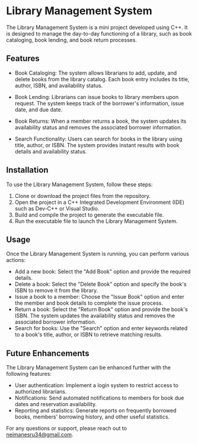 # Library Management System

The Library Management System is a mini project developed using C++. It is designed to manage the day-to-day functioning of a library, such as book cataloging, book lending, and book return processes.

## Features

- Book Cataloging: The system allows librarians to add, update, and delete books from the library catalog. Each book entry includes its title, author, ISBN, and availability status.

- Book Lending: Librarians can issue books to library members upon request. The system keeps track of the borrower's information, issue date, and due date.

- Book Returns: When a member returns a book, the system updates its availability status and removes the associated borrower information.

- Search Functionality: Users can search for books in the library using title, author, or ISBN. The system provides instant results with book details and availability status.

## Installation

To use the Library Management System, follow these steps:

1. Clone or download the project files from the repository.
2. Open the project in a C++ Integrated Development Environment (IDE) such as Dev-C++ or Visual Studio.
3. Build and compile the project to generate the executable file.
4. Run the executable file to launch the Library Management System.

## Usage

Once the Library Management System is running, you can perform various actions:

- Add a new book: Select the "Add Book" option and provide the required details.
- Delete a book: Select the "Delete Book" option and specify the book's ISBN to remove it from the library.
- Issue a book to a member: Choose the "Issue Book" option and enter the member and book details to complete the issue process.
- Return a book: Select the "Return Book" option and provide the book's ISBN. The system updates the availability status and removes the associated borrower information.
- Search for books: Use the "Search" option and enter keywords related to a book's title, author, or ISBN to retrieve matching results.

## Future Enhancements

The Library Management System can be enhanced further with the following features:

- User authentication: Implement a login system to restrict access to authorized librarians.
- Notifications: Send automated notifications to members for book due dates and reservation availability.
- Reporting and statistics: Generate reports on frequently borrowed books, members' borrowing history, and other useful statistics.

For any questions or support, please reach out to neimanesru34@gmail.com.

